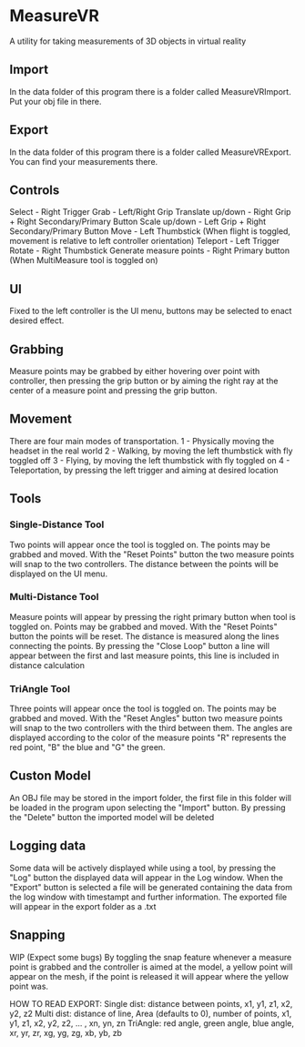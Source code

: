 # MeasureVR
A utility for taking measurements of 3D objects in virtual reality

## Import
In the data folder of this program there is a folder called MeasureVRImport. Put your obj file in there.

## Export
In the data folder of this program there is a folder called MeasureVRExport. You can find your measurements there.

## Controls
Select - Right Trigger
Grab - Left/Right Grip
Translate up/down - Right Grip + Right Secondary/Primary Button
Scale up/down - Left Grip + Right Secondary/Primary Button
Move - Left Thumbstick (When flight is toggled, movement is relative to left controller orientation)
Teleport - Left Trigger
Rotate - Right Thumbstick
Generate measure points - Right Primary button (When MultiMeasure tool is toggled on)

## UI
Fixed to the left controller is the UI menu, buttons may be selected to enact desired effect.

## Grabbing
Measure points may be grabbed by either hovering over point with controller, 
then pressing the grip button or by aiming the right ray at the center of a measure point and pressing the grip button.

## Movement
There are four main modes of transportation.
1 - Physically moving the headset in the real world
2 - Walking, by moving the left thumbstick with fly toggled off
3 - Flying, by moving the left thumbstick with fly toggled on
4 - Teleportation, by pressing the left trigger and aiming at desired location

## Tools
### Single-Distance Tool
Two points will appear once the tool is toggled on.
The points may be grabbed and moved. With the "Reset Points" button the two measure points will snap to the two controllers.
The distance between the points will be displayed on the UI menu.

### Multi-Distance Tool
Measure points will appear by pressing the right primary button when tool is toggled on.
Points may be grabbed and moved. With the "Reset Points" button the points will be reset.
The distance is measured along the lines connecting the points.
By pressing the "Close Loop" button a line will appear between the first and last measure points, this line is included in distance calculation

### TriAngle Tool
Three points will appear once the tool is toggled on.
The points may be grabbed and moved. With the "Reset Angles" button two measure points will snap to the two controllers with the third between them.
The angles are displayed according to the color of the measure points "R" represents the red point, "B" the blue and "G" the green.

## Custon Model
An OBJ file may be stored in the import folder, the first file in this folder will be loaded in the program upon selecting the "Import" button.
By pressing the "Delete" button the imported model will be deleted

## Logging data
Some data will be actively displayed while using a tool, by pressing the "Log" button the displayed data will appear in the Log window.
When the "Export" button is selected a file will be generated containing the data from the log window with timestampt and further information.
The exported file will appear in the export folder as a .txt

## Snapping
WIP (Expect some bugs)
By toggling the snap feature whenever a measure point is grabbed and the controller is aimed at the model, a yellow point will appear on the mesh, 
if the point is released it will appear where the yellow point was.

HOW TO READ EXPORT:
Single dist: distance between points, x1, y1, z1, x2, y2, z2
Multi dist: distance of line, Area (defaults to 0), number of points, x1, y1, z1, x2, y2, z2, ... , xn, yn, zn
TriAngle: red angle, green angle, blue angle, xr, yr, zr, xg, yg, zg, xb, yb, zb
